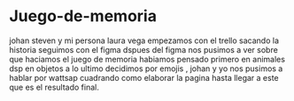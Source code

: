 # Juego-de-memoria

johan steven y mi persona laura vega empezamos con el trello sacando la historia  seguimos con el figma 
dspues del figma nos pusimos a ver sobre que haciamos el juego de memoria habiamos pensado primero en animales dsp en objetos 
a lo ultimo decidimos por emojis  , johan y yo nos pusimos a hablar por wattsap cuadrando como elaborar la pagina 
hasta llegar a este que es el resultado final.
